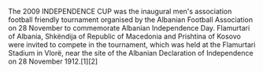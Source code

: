 The 2009 INDEPENDENCE CUP was the inaugural men's association football friendly tournament organised by the Albanian Football Association on 28 November to commemorate Albanian Independence Day. Flamurtari of Albania, Shkëndija of Republic of Macedonia and Prishtina of Kosovo were invited to compete in the tournament, which was held at the Flamurtari Stadium in Vlorë, near the site of the Albanian Declaration of Independence on 28 November 1912.[1][2]
